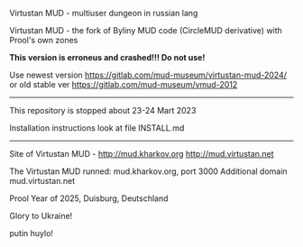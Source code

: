 Virtustan MUD - multiuser dungeon in russian lang

Virtustan MUD - the fork of Byliny MUD code (CircleMUD derivative) with Prool's own zones

**This version is erroneus and crashed!!! Do not use!**

Use newest version https://gitlab.com/mud-museum/virtustan-mud-2024/
or old stable ver https://gitlab.com/mud-museum/vmud-2012

---

This repository is stopped about 23-24 Mart 2023

Installation instructions look at file INSTALL.md

---

Site of Virtustan MUD - http://mud.kharkov.org http://mud.virtustan.net

The Virtustan MUD runned: mud.kharkov.org, port 3000
Additional domain mud.virtustan.net

Prool
Year of 2025, Duisburg, Deutschland

Glory to Ukraine!

putin huylo!

